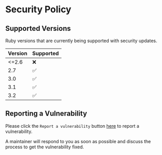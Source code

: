 # Security Policy

## Supported Versions

Ruby versions that are currently being supported with security updates.

| Version | Supported          |
| ------- | ------------------ |
| <=2.6   | :x:                |
| 2.7     | :white_check_mark: |
| 3.0     | :white_check_mark: |
| 3.1     | :white_check_mark: |
| 3.2     | :white_check_mark: |

## Reporting a Vulnerability

Please click the `Report a vulnerability` button [here](https://github.com/procore-oss/ruby-sdk/security) to report a vulnerability.

A maintainer will respond to you as soon as possible and discuss the process to get the vulnerability fixed.
